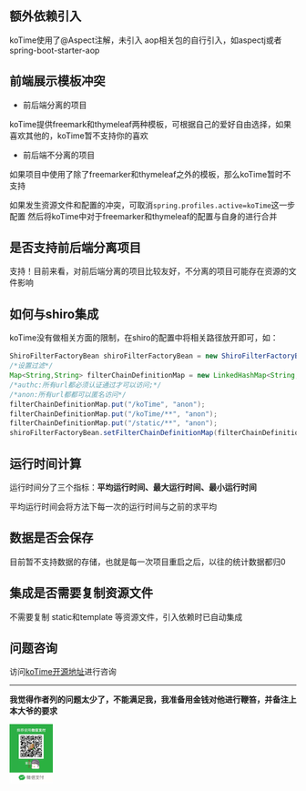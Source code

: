 ## 额外依赖引入

koTime使用了@Aspect注解，未引入 aop相关包的自行引入，如aspectj或者spring-boot-starter-aop

## 前端展示模板冲突

* 前后端分离的项目

koTime提供freemark和thymeleaf两种模板，可根据自己的爱好自由选择，如果喜欢其他的，koTime暂不支持你的喜欢

* 前后端不分离的项目

如果项目中使用了除了freemarker和thymeleaf之外的模板，那么koTime暂时不支持

如果发生资源文件和配置的冲突，可取消`spring.profiles.active=koTime`这一步配置
然后将koTime中对于freemarker和thymeleaf的配置与自身的进行合并



## 是否支持前后端分离项目

支持！目前来看，对前后端分离的项目比较友好，不分离的项目可能存在资源的文件影响

## 如何与shiro集成

koTime没有做相关方面的限制，在shiro的配置中将相关路径放开即可，如：

```Java
ShiroFilterFactoryBean shiroFilterFactoryBean = new ShiroFilterFactoryBean();
/*设置过滤*/
Map<String,String> filterChainDefinitionMap = new LinkedHashMap<String,String>();
/*authc:所有url都必须认证通过才可以访问;*/
/*anon:所有url都都可以匿名访问*/
filterChainDefinitionMap.put("/koTime", "anon");
filterChainDefinitionMap.put("/koTime/**", "anon");
filterChainDefinitionMap.put("/static/**", "anon");
shiroFilterFactoryBean.setFilterChainDefinitionMap(filterChainDefinitionMap);

```

## 运行时间计算

运行时间分了三个指标：**平均运行时间、最大运行时间、最小运行时间**

平均运行时间会将方法下每一次的运行时间与之前的求平均


## 数据是否会保存

目前暂不支持数据的存储，也就是每一次项目重启之后，以往的统计数据都归0

## 集成是否需要复制资源文件

不需要复制  static和template 等资源文件，引入依赖时已自动集成

## 问题咨询

访问[koTime开源地址](https://gitee.com/huoyo/ko-time)进行咨询

---

**我觉得作者列的问题太少了，不能满足我，我准备用金钱对他进行鞭笞，并备注上本大爷的要求**

<img src="pay.jpg"  width="15%" height="15%">
